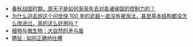 + [春秋战国时期，周天子是如何渐渐失去对各诸侯国的控制力的？](https://daily.zhihu.com/story/9777616)
+ [为什么迫击炮这个问世快 100 年的武器一直没有被淘汰，甚至基本结构都没怎么改进过，真的这么好用吗？](https://daily.zhihu.com/story/9777825)
+ [植物与微生物：大自然的矛与盾](https://daily.zhihu.com/story/9777835)
+ [瞎扯 · 如何正确地吐槽](https://daily.zhihu.com/story/9777504)
